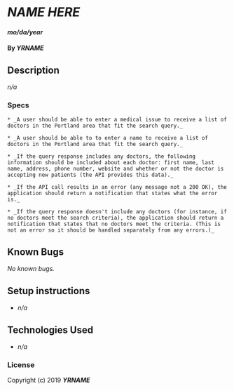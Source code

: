 # _**NAME HERE**_

#### _mo/da/year_

#### By _**YRNAME**_

## Description
_n/a_

### Specs

    * _A user should be able to enter a medical issue to receive a list of doctors in the Portland area that fit the search query._

    * _A user should be able to to enter a name to receive a list of doctors in the Portland area that fit the search query._

    * _If the query response includes any doctors, the following information should be included about each doctor: first name, last name, address, phone number, website and whether or not the doctor is accepting new patients (the API provides this data)._

    * _If the API call results in an error (any message not a 200 OK), the application should return a notification that states what the error is._

    * _If the query response doesn't include any doctors (for instance, if no doctors meet the search criteria), the application should return a notification that states that no doctors meet the criteria. (This is not an error so it should be handled separately from any errors.)_

## Known Bugs

_No known bugs._

## Setup instructions
* _n/a_

## Technologies Used

* _n/a_

### License

Copyright (c) 2019 **_YRNAME_**
